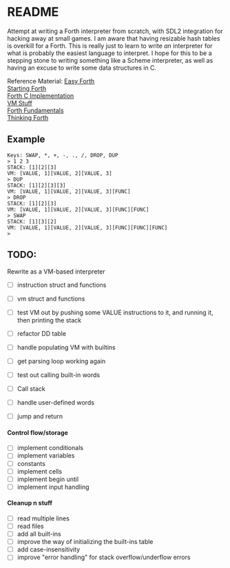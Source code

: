 # README

Attempt at writing a Forth interpreter from scratch, with SDL2 integration for hacking away at small games.
I am aware that having resizable hash tables is overkill for a Forth. This is really just to learn to write 
*an* interpreter for what is probably the easiest language to interpret. I hope for this to be a stepping 
stone to writing something like a Scheme interpreter, as well as having an excuse to write some data structures in C. 

Reference Material:
[Easy Forth](https://skilldrick.github.io/easyforth/)  
[Starting Forth](https://www.forth.com/starting-forth)  
[Forth C Implementation](https://github.com/tehologist/forthkit)  
[VM Stuff](https://www.andreinc.net/2021/12/01/writing-a-simple-vm-in-less-than-125-lines-of-c)   
[Forth Fundamentals](https://archive.org/details/forthfundamental0001mcca)  
[Thinking Forth](https://www.forth.com/wp-content/uploads/2018/11/thinking-forth-color.pdf)  

## Example

```commandline
Keys: SWAP, *, +, -, ., /, DROP, DUP
> 1 2 3
STACK: [1][2][3]
VM: [VALUE, 1][VALUE, 2][VALUE, 3]
> DUP 
STACK: [1][2][3][3]
VM: [VALUE, 1][VALUE, 2][VALUE, 3][FUNC]
> DROP
STACK: [1][2][3]
VM: [VALUE, 1][VALUE, 2][VALUE, 3][FUNC][FUNC]
> SWAP
STACK: [1][3][2]
VM: [VALUE, 1][VALUE, 2][VALUE, 3][FUNC][FUNC][FUNC]
> 
```

## TODO:

Rewrite as a VM-based interpreter
- [ ] instruction struct and functions
- [ ] vm struct and functions
- [ ] test VM out by pushing some VALUE instructions to it, and running it, then printing the stack
- [ ] refactor DD table
- [ ] handle populating VM with builtins
- [ ] get parsing loop working again
- [ ] test out calling built-in words
- [ ] Call stack
- [ ] handle user-defined words
- [ ] jump and return


#### Control flow/storage
- [ ] implement conditionals
- [ ] implement variables
- [ ] constants
- [ ] implement cells
- [ ] implement begin until
- [ ] implement input handling

#### Cleanup n stuff
- [ ] read multiple lines
- [ ] read files
- [ ] add all built-ins
- [ ] improve the way of initializing the built-ins table
- [ ] add case-insensitivity
- [ ] improve "error handling" for stack overflow/underflow errors
